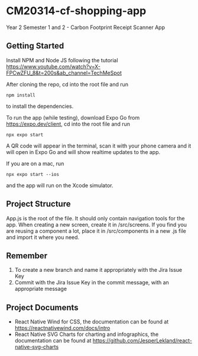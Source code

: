 # CM20314-cf-shopping-app
Year 2 Semester 1 and 2 - Carbon Footprint Receipt Scanner App

## Getting Started
Install NPM and Node JS following the tutorial https://www.youtube.com/watch?v=X-FPCwZFU_8&t=200s&ab_channel=TechMeSpot 

After cloning the repo, cd into the root file and run
```
npm install
```
to install the dependencies.

To run the app (while testing), download Expo Go from https://expo.dev/client, cd into the root file and run
```
npx expo start
```
A QR code will appear in the terminal, scan it with your phone camera and it will open in Expo Go and will show realtime updates to the app.

If you are on a mac, run
```
npx expo start --ios
```
and the app will run on the Xcode simulator.

## Project Structure
App.js is the root of the file. It should only contain navigation tools for the app.
When creating a new screen, create it in /src/screens.
If you find you are reusing a component a lot, place it in /src/components in a new <component-name>.js file and import it where you need.


## Remember
1. To create a new branch and name it appropriately with the Jira Issue Key
2. Commit with the Jira Issue Key in the commit message, with an appropriate message

## Project Documents
- React Native Wind for CSS, the documentation can be found at https://reactnativewind.com/docs/intro
- React Native SVG Charts for charting and infographics, the documentation can be found at https://github.com/JesperLekland/react-native-svg-charts
